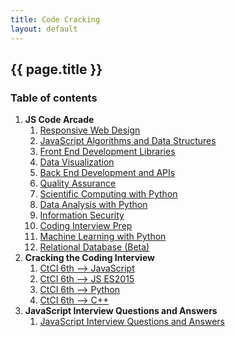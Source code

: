 ```yaml
---
title: Code Cracking
layout: default
---
```


## {{ page.title }}

### Table of contents

1. **JS Code Arcade** 
[](interview-arcade/00-free-code-challenges/README.html)   
    1. [Responsive Web Design](interview-arcade/01-responsive-web-design/README.html)   
    1. [JavaScript Algorithms and Data Structures](interview-arcade/02-javascript-algorithms-and-data-structures/README.html)   
    1. [Front End Development Libraries](interview-arcade/03-front-end-development-libraries/README.html)   
    1. [Data Visualization](interview-arcade/04-data-visualization/README.html)   
    1. [Back End Development and APIs](interview-arcade/05-back-end-development-and-apis/README.html)   
    1. [Quality Assurance](interview-arcade/06-quality-assurance/README.html)   
    1. [Scientific Computing with Python](interview-arcade/07-scientific-computing-with-python/README.html)   
    1. [Data Analysis with Python](interview-arcade/08-data-analysis-with-python/README.html)   
    1. [Information Security](interview-arcade/09-information-security/README.html)   
    1. [Coding Interview Prep](interview-arcade/10-coding-interview-prep/README.html)   
    1. [Machine Learning with Python](interview-arcade/11-machine-learning-with-python/README.html)   
    1. [Relational Database (Beta)](interview-arcade/13-relational-databases/README.html)   
1. **Cracking the Coding Interview** 
    1. [CtCI 6th --> JavaScript](interview-arcade/CtCI-6th-E-JS/README.html) 
    1. [CtCI 6th --> JS ES2015](interview-arcade/CtCI-6th-E-JS-ES2015/README.html) 
    1. [CtCI 6th --> Python](interview-arcade/CtCI-6th-E-Python/README.html) 
    1. [CtCI 6th --> C++](interview-arcade/CtCI-6th-E-cpp/README.html) 
1. **JavaScript Interview Questions and Answers** 
    1. [JavaScript Interview Questions and Answers](https://dev.to/macmacky/70-javascript-interview-questions-5gfi)  
   
